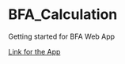 # BFA_Calculation
Getting started for BFA Web App

[Link for the App](https://bfaapp-cpikemxdaq-uc.a.run.app/)
